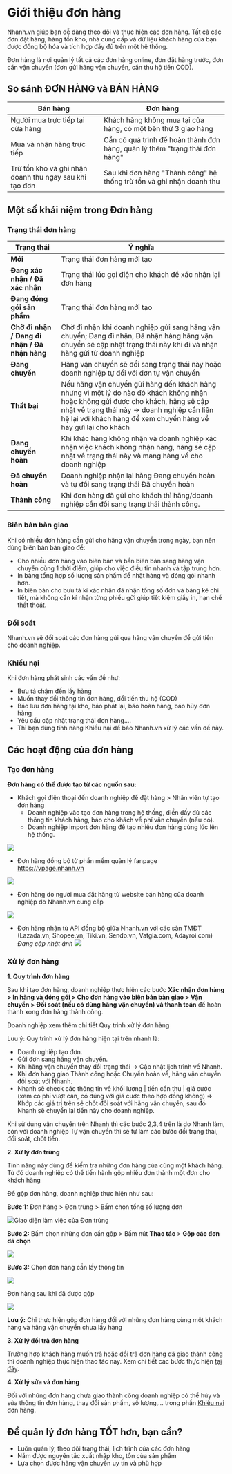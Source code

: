 # Giới thiệu đơn hàng

Nhanh.vn giúp bạn dễ dàng theo dõi và thực hiện các đơn hàng. Tất cả các đơn đặt hàng, hàng tồn kho, nhà cung cấp và dữ liệu khách hàng của bạn được đồng bộ hóa và tích hợp đầy đủ trên một hệ thống.

Đơn hàng là nơi quản lý tất cả các đơn hàng online, đơn đặt hàng trước, đơn cần vận chuyển (đơn gửi hãng vận chuyển, cần thu hộ tiền COD).

## So sánh ĐƠN HÀNG và BÁN HÀNG
**Bán hàng** | **Đơn hàng**
------------ | -------------
Người mua trực tiếp tại cửa hàng | Khách hàng không mua tại cửa hàng, có một bên thứ 3 giao hàng
Mua và nhận hàng trực tiếp | Cần có quá trình để hoàn thành đơn hàng, quản lý thêm "trạng thái đơn hàng"
Trừ tồn kho và ghi nhận doanh thu ngay sau khi tạo đơn | Sau khi đơn hàng "Thành công" hệ thống trừ tồn và ghi nhận doanh thu

## Một số khái niệm trong Đơn hàng

### Trạng thái đơn hàng
**Trạng thái** | **Ý nghĩa**
------------ | -------------
**Mới** | Trạng thái đơn hàng mới tạo
**Đang xác nhận / Đã xác nhận** | Trạng thái lúc gọi điện cho khách để xác nhận lại đơn hàng
**Đang đóng gói sản phẩm** | Trạng thái đơn hàng mới tạo
**Chờ đi nhận / Đang đi nhận / Đã nhận hàng** | Chờ đi nhận khi doanh nghiệp gửi sang hãng vận chuyển; Đang đi nhận, Đã nhận hàng hãng vận chuyển sẽ cập nhật trạng thái này khi đi và nhận hàng gửi từ doanh nghiệp
**Đang chuyển** | Hãng vận chuyển sẽ đổi sang trạng thái này hoặc doanh nghiệp tự đổi với đơn tự vận chuyển
**Thất bại** | Nếu hãng vận chuyển gửi hàng đến khách hàng nhưng vì một lý do nào đó khách không nhận hoặc không gửi được cho khách, hãng sẽ cập nhật về trạng thái này -> doanh nghiệp cần liên hệ lại với khách hàng để xem chuyển hàng về hay gửi lại cho khách
**Đang chuyển hoàn** | Khi khác hàng không nhận và doanh nghiệp xác nhận việc khách không nhận hàng, hãng sẽ cập nhật về trạng thái này và mang hàng về cho doanh nghiệp
**Đã chuyển hoàn** | Doanh nghiệp nhận lại hàng Đang chuyển hoàn và tự đổi sang trạng thái Đã chuyển hoàn
**Thành công** | Khi đơn hàng đã gửi cho khách thì hãng/doanh nghiệp cần đổi sang trạng thái thành công.

### Biên bản bàn giao
Khi có nhiều đơn hàng cần gửi cho hãng vận chuyển trong ngày, bạn nên dùng biên bản bàn giao để:
- Cho nhiều đơn hàng vào biên bản và bắn biên bản sang hãng vận chuyển cùng 1 thời điểm, giúp cho việc điều tin nhanh và tập trung hơn.
- In bảng tổng hợp số lượng sản phẩm để nhặt hàng và đóng gói nhanh hơn.
- In biên bản cho bưu tá kí xác nhận đã nhận tổng số đơn và bảng kê chi tiết, mà không cần kí nhận từng phiếu gửi giúp tiết kiệm giấy in, hạn chế thất thoát.

### Đối soát
Nhanh.vn sẽ đối soát các đơn hàng gửi qua hãng vận chuyển để gửi tiền cho doanh nghiệp.

### Khiếu nại 
Khi đơn hàng phát sinh các vấn đề như:

- Bưu tá chậm đến lấy hàng
- Muốn thay đổi thông tin đơn hàng, đổi tiền thu hộ (COD)
- Báo lưu đơn hàng tại kho, báo phát lại, báo hoàn hàng, báo hủy đơn hàng
- Yêu cầu cập nhật trạng thái đơn hàng....
- Thì bạn dùng tính năng Khiếu nại để báo Nhanh.vn xử lý các vấn đề này.

## Các hoạt động của đơn hàng 

### Tạo đơn hàng 

**Đơn hàng có thể được tạo từ các nguồn sau:**

- Khách gọi điện thoại đến doanh nghiệp để đặt hàng > Nhân viên tự tạo đơn hàng
  - Doanh nghiệp vào tạo đơn hàng trong hệ thống, điền đấy đủ các thông tin khách hàng, báo cho khách về phí vận chuyển (nếu có).
  - Doanh nghiệp import đơn hàng để tạo nhiều đơn hàng cùng lúc lên hệ thống.
  
![](https://raw.githubusercontent.com/nhanhapi/manual/master/docs/don-hang/img/gioi-thieu-don-hang-3.png)
  
- Đơn hàng đồng bộ từ phần mềm quản lý fanpage https://vpage.nhanh.vn

![](https://raw.githubusercontent.com/nhanhapi/manual/master/docs/don-hang/img/gioi-thieu-don-hang-2.png)

- Đơn hàng do người mua đặt hàng từ website bán hàng của doanh nghiệp do Nhanh.vn cung cấp

![](https://raw.githubusercontent.com/nhanhapi/manual/master/docs/don-hang/img/gioi-thieu-don-hang-1.png)

- Đơn hàng nhận từ API đồng bộ giữa Nhanh.vn với các sàn TMĐT (Lazada.vn, Shopee.vn, Tiki.vn, Sendo.vn, Vatgia.com, Adayroi.com)
*Đang cập nhật ảnh*
![](link)

### Xử lý đơn hàng
**1. Quy trình đơn hàng**

Sau khi tạo đơn hàng, doanh nghiệp thực hiện các bước **Xác nhận đơn hàng > In hàng và đóng gói > Cho đơn hàng vào biên bản bàn giao > Vận chuyển > Đối soát (nếu có dùng hãng vận chuyển) và thanh toán** để hoàn thành xong đơn hàng thành công.

Doanh nghiệp xem thêm chi tiết Quy trình xử lý đơn hàng 

Lưu ý: Quy trình xử lý đơn hàng hiện tại trên nhanh là:

- Doanh nghiệp tạo đơn.
- Gửi đơn sang hãng vận chuyển.
- Khi hãng vận chuyển thay đổi trạng thái -> Cập nhật lịch trình về Nhanh.
- Khi đơn hàng giao Thành công hoặc Chuyển hoàn về, hãng vận chuyển đối soát với Nhanh.
- Nhanh sẽ check các thông tin về khối lượng | tiền cần thu | giá cước (xem có phí vượt cân, có đúng với giá cước theo hợp đồng không) => Khớp các giá trị trên sẽ chốt đối soát với hãng vận chuyển, sau đó Nhanh sẽ chuyển lại tiền này cho doanh nghiệp.

Khi sử dụng vận chuyển trên Nhanh thì các bước 2,3,4 trên là do Nhanh làm, còn với doanh nghiệp Tự vận chuyển thì sẽ tự làm các bước đổi trạng thái, đối soát, chốt tiền.

**2. Xử lý đơn trùng** 

Tính năng này dùng để kiếm tra những đơn hàng của cùng một khách hàng. Từ đó doanh nghiệp có thể tiến hành gộp nhiều đơn thành một đơn cho khách hàng 

Để gộp đơn hàng, doanh nghiệp thực hiện như sau:

**Bước 1:** Đơn hàng > Đơn trùng > Bấm chọn tổng số lượng đơn

![Giao diện làm việc của Đơn trùng](https://raw.githubusercontent.com/nhanhapi/manual/master/docs/don-hang/img/gioi-thieu-don-hang-4.png)

**Bước 2:** Bấm chọn những đơn cần gộp > Bấm nút **Thao tác** > **Gộp các đơn đã chọn**

![](https://raw.githubusercontent.com/nhanhapi/manual/master/docs/don-hang/img/gioi-thieu-don-hang-5.png)

**Bước 3:** Chọn đơn hàng cần lấy thông tin

![](https://raw.githubusercontent.com/nhanhapi/manual/master/docs/don-hang/img/gioi-thieu-don-hang-6.png)

Đơn hàng sau khi đã được gộp

![](https://raw.githubusercontent.com/nhanhapi/manual/master/docs/don-hang/img/gioi-thieu-don-hang-7.png)


**Lưu ý:** Chỉ thực hiện gộp đơn hàng đối với những đơn hàng cùng một khách hàng và hãng vận chuyển chưa lấy hàng

**3. Xử lý đổi trả đơn hàng**

Trường hợp khách hàng muốn trả hoặc đổi trả đơn hàng đã giao thành công thì doanh nghiệp thực hiện thao tác này.
Xem chi tiết các bước thực hiện [tại đây](https://manual.nhanh.vn/ban-hang/tra-hang).

**4. Xử lý sửa và đơn hàng**

Đối với những đơn hàng chưa giao thành công doanh nghiệp có thể hủy và sửa thông tin đơn hàng, thay đổi sản phẩm, số lượng,... trong phần [Khiếu nại](link) đơn hàng. 

## Để quản lý đơn hàng TỐT hơn, bạn cần?
- Luôn quản lý, theo dõi trạng thái, lịch trình của các đơn hàng
- Nắm được nguyên tắc xuất nhập kho, tồn của sản phẩm
- Lựa chọn được hãng vận chuyển uy tín và phù hợp
